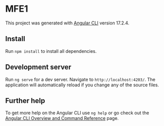 # MFE1

This project was generated with [Angular CLI](https://github.com/angular/angular-cli) version 17.2.4.

## Install

Run `npm install` to install all dependencies.

## Development server

Run `ng serve` for a dev server. Navigate to `http://localhost:4203/`. The application will automatically reload if you change any of the source files.

## Further help

To get more help on the Angular CLI use `ng help` or go check out the [Angular CLI Overview and Command Reference](https://angular.io/cli) page.
